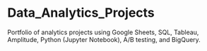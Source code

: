 # Data_Analytics_Projects
Portfolio of analytics projects using Google Sheets, SQL, Tableau, Amplitude, Python (Jupyter Notebook), A/B testing, and BigQuery.

